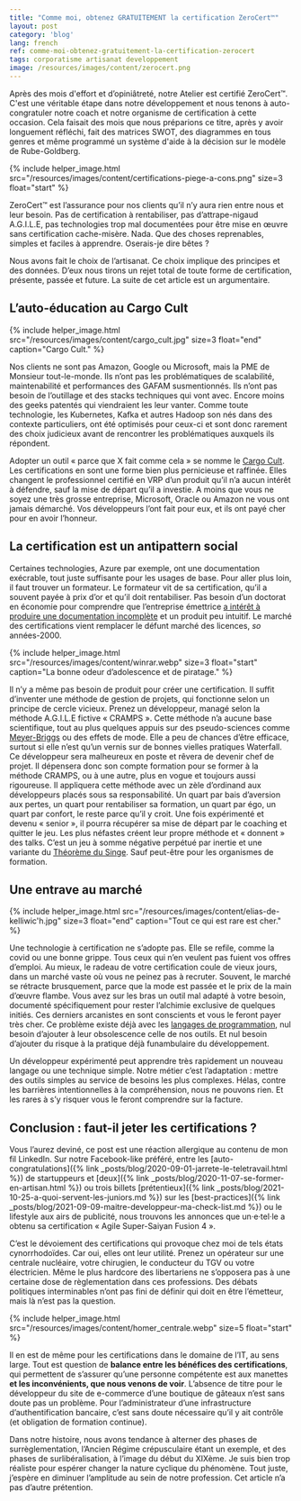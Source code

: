 ```yaml
---
title: "Comme moi, obtenez GRATUITEMENT la certification ZeroCert™"
layout: post
category: 'blog'
lang: french
ref: comme-moi-obtenez-gratuitement-la-certification-zerocert
tags: corporatisme artisanat developpement
image: /resources/images/content/zerocert.png
---
```


Après des mois d'effort et d’opiniâtreté, notre Atelier est certifié ZeroCert™. C'est une véritable étape dans notre développement et nous tenons à auto-congratuler notre coach et notre organisme de certification à cette occasion. Cela faisait des mois que nous préparions ce titre, après y avoir longuement réfléchi, fait des matrices SWOT, des diagrammes en tous genres et même programmé un système d'aide à la décision sur le modèle de Rube-Goldberg.

{% include helper_image.html src="/resources/images/content/certifications-piege-a-cons.png" size=3 float="start" %}

ZeroCert™ est l’assurance pour nos clients qu’il n’y aura rien entre nous et leur besoin. Pas de certification à rentabiliser, pas d’attrape-nigaud A.G.I.L.E, pas technologies trop mal documentées pour être mise en œuvre sans certification cache-misère. Nada. Que des choses reprenables, simples et faciles à apprendre. Oserais-je dire bêtes ?

Nous avons fait le choix de l’artisanat. Ce choix implique des principes et des données. D’eux nous tirons un rejet total de toute forme de certification, présente, passée et future. La suite de cet article est un argumentaire.

## L’auto-éducation au Cargo Cult

{% include helper_image.html src="/resources/images/content/cargo_cult.jpg" size=3 float="end" caption="Cargo Cult." %}

Nos clients ne sont pas Amazon, Google ou Microsoft, mais la PME de Monsieur tout-le-monde. Ils n’ont pas les problématiques de scalabilité, maintenabilité et performances des GAFAM susmentionnés. Ils n’ont pas besoin de l’outillage et des stacks techniques qui vont avec. Encore moins des geeks patentés qui viendraient les leur vanter. Comme toute technologie, les Kubernetes, Kafka et autres Hadoop son nés dans des contexte particuliers, ont été optimisés pour ceux-ci et sont donc rarement des choix judicieux avant de rencontrer les problématiques auxquels ils répondent.

Adopter un outil « parce que X fait comme cela » se nomme le [Cargo Cult](https://en.wikipedia.org/wiki/Cargo_cult_programming#Cargo_cult_software_engineering). Les certifications en sont une forme bien plus pernicieuse et raffinée. Elles changent le professionnel certifié en VRP d’un produit qu’il n’a aucun intérêt à défendre, sauf la mise de départ qu’il a investie. A moins que vous ne soyez une très grosse entreprise, Microsoft, Oracle ou Amazon ne vous ont jamais démarché. Vos développeurs l’ont fait pour eux, et ils ont payé cher pour en avoir l’honneur.

## La certification est un antipattern social

Certaines technologies, Azure par exemple, ont une documentation exécrable, tout juste suffisante pour les usages de base. Pour aller plus loin, il faut trouver un formateur. Le formateur vit de sa certification, qu’il a souvent payée à prix d’or et qu’il doit rentabiliser. Pas besoin d’un doctorat en économie pour comprendre que l’entreprise émettrice <span style="text-decoration: underline;">a intérêt à produire une documentation incomplète</span> et un produit peu intuitif. Le marché des certifications vient remplacer le défunt marché des licences, *so* années-2000.

{% include helper_image.html src="/resources/images/content/winrar.webp" size=3 float="start" caption="La bonne odeur d’adolescence et de piratage." %}

Il n’y a même pas besoin de produit pour créer une certification. Il suffit d’inventer une méthode de gestion de projets, qui fonctionne selon un principe de cercle vicieux. Prenez un développeur, managé selon la méthode A.G.I.L.E fictive « CRAMPS ». Cette méthode n’a aucune base scientifique, tout au plus quelques appuis sur des pseudo-sciences comme [Meyer-Briggs](https://www.youtube.com/watch?v=EsrDF98FsUk) ou des effets de mode. Elle a peu de chances d’être efficace, surtout si elle n’est qu’un vernis sur de bonnes vielles pratiques Waterfall. Ce développeur sera malheureux en poste et rêvera de devenir chef de projet. Il dépensera donc son compte formation pour se former à la méthode CRAMPS, ou à une autre, plus en vogue et toujours aussi rigoureuse. Il appliquera cette méthode avec un zèle d’ordinand aux développeurs placés sous sa responsabilité. Un quart par bais d’aversion aux pertes, un quart pour rentabiliser sa formation, un quart par égo, un quart par confort, le reste parce qu’il y croit. Une fois expérimenté et devenu « senior », il pourra récupérer sa mise de départ par le coaching et quitter le jeu. Les plus néfastes créent leur propre méthode et « donnent » des talks. C’est un jeu à somme négative perpétué par inertie et une variante du [Théorème du Singe](https://fr.wikipedia.org/wiki/Th%C3%A9or%C3%A8me_du_singe). Sauf peut-être pour les organismes de formation.

## Une entrave au marché

{% include helper_image.html src="/resources/images/content/elias-de-kelliwic'h.jpg" size=3 float="end" caption="Tout ce qui est rare est cher." %}

Une technologie à certification ne s’adopte pas. Elle se refile, comme la covid ou une bonne grippe. Tous ceux qui n’en veulent pas fuient vos offres d’emploi. Au mieux, le radeau de votre certification coule de vieux jours, dans un marché vaste où vous ne peinez pas à recruter. Souvent, le marché se rétracte brusquement, parce que la mode est passée et le prix de la main d’œuvre flambe. Vous avez sur les bras un outil mal adapté à votre besoin, documenté spécifiquement pour rester l’alchimie exclusive de quelques initiés. Ces derniers arcanistes en sont conscients et vous le feront payer très cher. Ce problème existe déjà avec les [langages de programmation](https://www.journaldunet.com/web-tech/developpeur/1096431-les-salaires-des-developpeurs-par-profils-de-competences-en-2012/1096437-environement-moyen-ou-grand-systeme), nul besoin d’ajouter à leur obsolescence celle de nos outils. Et nul besoin d’ajouter du risque à la pratique déjà funambulaire du développement.

Un développeur expérimenté peut apprendre très rapidement un nouveau langage ou une technique simple. Notre métier c’est l’adaptation : mettre des outils simples au service de besoins les plus complexes. Hélas, contre les barrières intentionnelles à la compréhension, nous ne pouvons rien. Et les rares à s’y risquer vous le feront comprendre sur la facture.

## Conclusion : faut-il jeter les certifications ?

Vous l’aurez deviné, ce post est une réaction allergique au contenu de mon fil LinkedIn. Sur notre Facebook-like préféré, entre les [auto-congratulations]({% link _posts/blog/2020-09-01-jarrete-le-teletravail.html %}) de startuppeurs et [deux]({% link _posts/blog/2020-11-07-se-former-en-artisan.html %}) ou trois billets [prétentieux]({% link _posts/blog/2021-10-25-a-quoi-servent-les-juniors.md %}) sur les [best-practices]({% link _posts/blog/2021-09-09-maitre-developpeur-ma-check-list.md %}) ou le lifestyle aux airs de publicité, nous trouvons les annonces que un·e·tel·le a obtenu sa certification « Agile Super-Saiyan Fusion 4 ».

C’est le dévoiement des certifications qui provoque chez moi de tels états cynorrhodoïdes. Car oui, elles ont leur utilité. Prenez un opérateur sur une centrale nucléaire, votre chirugien, le conducteur du TGV ou votre électricien. Même le plus hardcore des libertariens ne s’opposera pas à une certaine dose de règlementation dans ces professions. Des débats politiques interminables n’ont pas fini de définir qui doit en être l’émetteur, mais là n’est pas la question.

{% include helper_image.html src="/resources/images/content/homer_centrale.webp" size=5 float="start" %}

Il en est de même pour les certifications dans le domaine de l’IT, au sens large. Tout est question de **balance entre les bénéfices des certifications**, qui permettent de s’assurer qu’une personne compétente est aux manettes **et les inconvénients, que nous venons de voir**. L’absence de titre pour le développeur du site de e-commerce d’une boutique de gâteaux n’est sans doute pas un problème. Pour l’administrateur d’une infrastructure d’authentification bancaire, c’est sans doute nécessaire qu’il y ait contrôle (et obligation de formation continue).

Dans notre histoire, nous avons tendance à alterner des phases de surrèglementation, l’Ancien Régime crépusculaire étant un exemple, et des phases de surlibéralisation, à l’image du début du XIXème. Je suis bien trop réaliste pour espérer changer la nature cyclique du phénomène. Tout juste, j’espère en diminuer l’amplitude au sein de notre profession. Cet article n’a pas d’autre prétention.